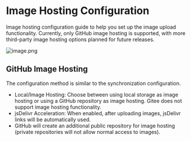 # Image Hosting Configuration

Image hosting configuration guide to help you set up the image upload functionality. Currently, only GitHub image hosting is supported, with more third-party image hosting options planned for future releases.

![image.png](https://s2.loli.net/2025/07/10/KnUNzBriCTPa8sb.png)

## GitHub Image Hosting

The configuration method is similar to the synchronization configuration.

- Local/Image Hosting: Choose between using local storage as image hosting or using a GitHub repository as image hosting. Gitee does not support image hosting functionality.
- jsDelivr Acceleration: When enabled, after uploading images, jsDelivr links will be automatically used.
- GitHub will create an additional public repository for image hosting (private repositories will not allow normal access to images).
